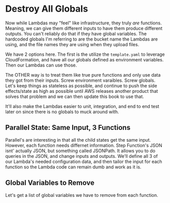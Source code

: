 # Destroy All Globals

Now while Lambdas may "feel" like infrastructure, they truly _are_ functions. Meaning, we can give them different inputs to have them produce different outputs. You can't reliably do that if they have global variables. The hardcoded globals I'm referring to are the bucket name the Lambdas are using, and the file names they are using when they upload files.

We have 2 options here. The first is the utilize the `template.yaml` to leverage CloudFormation, and have all our globals defined as environment variables. Then our Lambdas can use those.

The OTHER way is to treat them like true pure functions and only use data they got from their inputs. Screw environment varaibles. Screw globals. Let's keep things as stateless as possible, and continue to push the side effects/state as high as possible until AWS releases another product that solves that problem and we can then update this book to use that.

It'll also make the Lambdas easier to unit, integration, and end to end test later on since there is no globals to muck around with.

## Parallel State: Same Input, 3 Functions

Parallel's are interesting in that all the child states get the same input. However, each function needs differnet information. Step Function's JSON isnt' actually JSON, but something called JSONPath. It allows you to do queries in the JSON, and change inputs and outputs. We'll define all 3 of our Lambda's needed configuration data, and then tailor the input for each function so the Lambda code can remain dumb and work as it is.

## Global Variables to Remove

Let's get a list of global variables we have to remove from each function.

